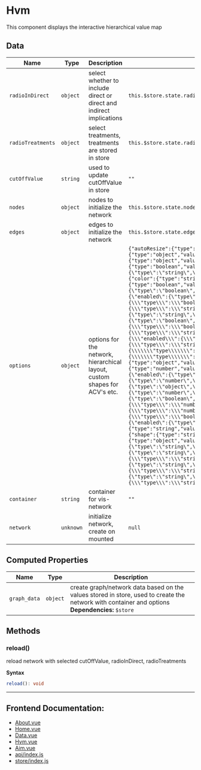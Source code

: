 # Hvm

This component displays the interactive hierarchical value map

## Data

| Name              | Type      | Description                                                                | Initial value                                                                                                                                                                                                                                                                                                                                                                                                                                                                                                                                                                                                                                                                                                                                                                                                                                                                                                                                                                                                                                                                                                                                                                                                                                                                                                                                                                                                                                                                                                                                                                                                                                                                                                                                                                                                                                                                                                                                                                                                                                                                                                                                                                                                                                                                                                                                                                                                                                                                                                                                                                                                                                                                                                                                                                                                                                                                                                                                                                                                                                                                                                                                                                                                                                                                                                                                                                                                                                                                                                                                                                                                                                                                                                                                                                                                                                                                                                                                                                                                                                                                                                                                                                                                                                                                                                                                                                                                                                                                                                                                                                                                                                                                                                                                                                                                                                                                                                                                                                                                                                                                                                                                                                                                                                                                                                                                                                                                                                                                                                                                                                                                                                                                                                                                                                                                                                                                                                                                                                                                      |
| ----------------- | --------- | -------------------------------------------------------------------------- | ------------------------------------------------------------------------------------------------------------------------------------------------------------------------------------------------------------------------------------------------------------------------------------------------------------------------------------------------------------------------------------------------------------------------------------------------------------------------------------------------------------------------------------------------------------------------------------------------------------------------------------------------------------------------------------------------------------------------------------------------------------------------------------------------------------------------------------------------------------------------------------------------------------------------------------------------------------------------------------------------------------------------------------------------------------------------------------------------------------------------------------------------------------------------------------------------------------------------------------------------------------------------------------------------------------------------------------------------------------------------------------------------------------------------------------------------------------------------------------------------------------------------------------------------------------------------------------------------------------------------------------------------------------------------------------------------------------------------------------------------------------------------------------------------------------------------------------------------------------------------------------------------------------------------------------------------------------------------------------------------------------------------------------------------------------------------------------------------------------------------------------------------------------------------------------------------------------------------------------------------------------------------------------------------------------------------------------------------------------------------------------------------------------------------------------------------------------------------------------------------------------------------------------------------------------------------------------------------------------------------------------------------------------------------------------------------------------------------------------------------------------------------------------------------------------------------------------------------------------------------------------------------------------------------------------------------------------------------------------------------------------------------------------------------------------------------------------------------------------------------------------------------------------------------------------------------------------------------------------------------------------------------------------------------------------------------------------------------------------------------------------------------------------------------------------------------------------------------------------------------------------------------------------------------------------------------------------------------------------------------------------------------------------------------------------------------------------------------------------------------------------------------------------------------------------------------------------------------------------------------------------------------------------------------------------------------------------------------------------------------------------------------------------------------------------------------------------------------------------------------------------------------------------------------------------------------------------------------------------------------------------------------------------------------------------------------------------------------------------------------------------------------------------------------------------------------------------------------------------------------------------------------------------------------------------------------------------------------------------------------------------------------------------------------------------------------------------------------------------------------------------------------------------------------------------------------------------------------------------------------------------------------------------------------------------------------------------------------------------------------------------------------------------------------------------------------------------------------------------------------------------------------------------------------------------------------------------------------------------------------------------------------------------------------------------------------------------------------------------------------------------------------------------------------------------------------------------------------------------------------------------------------------------------------------------------------------------------------------------------------------------------------------------------------------------------------------------------------------------------------------------------------------------------------------------------------------------------------------------------------------------------------------------------------------------------------------------------------------------------------------------------ |
| `radioInDirect`   | `object`  | select whether to include direct or direct and indirect implications       | `this.$store.state.radioInDirect`                                                                                                                                                                                                                                                                                                                                                                                                                                                                                                                                                                                                                                                                                                                                                                                                                                                                                                                                                                                                                                                                                                                                                                                                                                                                                                                                                                                                                                                                                                                                                                                                                                                                                                                                                                                                                                                                                                                                                                                                                                                                                                                                                                                                                                                                                                                                                                                                                                                                                                                                                                                                                                                                                                                                                                                                                                                                                                                                                                                                                                                                                                                                                                                                                                                                                                                                                                                                                                                                                                                                                                                                                                                                                                                                                                                                                                                                                                                                                                                                                                                                                                                                                                                                                                                                                                                                                                                                                                                                                                                                                                                                                                                                                                                                                                                                                                                                                                                                                                                                                                                                                                                                                                                                                                                                                                                                                                                                                                                                                                                                                                                                                                                                                                                                                                                                                                                                                                                                                                                  |
| `radioTreatments` | `object`  | select treatments, treatments are stored in store                          | `this.$store.state.radioTreatments`                                                                                                                                                                                                                                                                                                                                                                                                                                                                                                                                                                                                                                                                                                                                                                                                                                                                                                                                                                                                                                                                                                                                                                                                                                                                                                                                                                                                                                                                                                                                                                                                                                                                                                                                                                                                                                                                                                                                                                                                                                                                                                                                                                                                                                                                                                                                                                                                                                                                                                                                                                                                                                                                                                                                                                                                                                                                                                                                                                                                                                                                                                                                                                                                                                                                                                                                                                                                                                                                                                                                                                                                                                                                                                                                                                                                                                                                                                                                                                                                                                                                                                                                                                                                                                                                                                                                                                                                                                                                                                                                                                                                                                                                                                                                                                                                                                                                                                                                                                                                                                                                                                                                                                                                                                                                                                                                                                                                                                                                                                                                                                                                                                                                                                                                                                                                                                                                                                                                                                                |
| `cutOffValue`     | `string`  | used to update cutOffValue in store                                        | `""`                                                                                                                                                                                                                                                                                                                                                                                                                                                                                                                                                                                                                                                                                                                                                                                                                                                                                                                                                                                                                                                                                                                                                                                                                                                                                                                                                                                                                                                                                                                                                                                                                                                                                                                                                                                                                                                                                                                                                                                                                                                                                                                                                                                                                                                                                                                                                                                                                                                                                                                                                                                                                                                                                                                                                                                                                                                                                                                                                                                                                                                                                                                                                                                                                                                                                                                                                                                                                                                                                                                                                                                                                                                                                                                                                                                                                                                                                                                                                                                                                                                                                                                                                                                                                                                                                                                                                                                                                                                                                                                                                                                                                                                                                                                                                                                                                                                                                                                                                                                                                                                                                                                                                                                                                                                                                                                                                                                                                                                                                                                                                                                                                                                                                                                                                                                                                                                                                                                                                                                                               |
| `nodes`           | `object`  | nodes to initialize the network                                            | `this.$store.state.nodes`                                                                                                                                                                                                                                                                                                                                                                                                                                                                                                                                                                                                                                                                                                                                                                                                                                                                                                                                                                                                                                                                                                                                                                                                                                                                                                                                                                                                                                                                                                                                                                                                                                                                                                                                                                                                                                                                                                                                                                                                                                                                                                                                                                                                                                                                                                                                                                                                                                                                                                                                                                                                                                                                                                                                                                                                                                                                                                                                                                                                                                                                                                                                                                                                                                                                                                                                                                                                                                                                                                                                                                                                                                                                                                                                                                                                                                                                                                                                                                                                                                                                                                                                                                                                                                                                                                                                                                                                                                                                                                                                                                                                                                                                                                                                                                                                                                                                                                                                                                                                                                                                                                                                                                                                                                                                                                                                                                                                                                                                                                                                                                                                                                                                                                                                                                                                                                                                                                                                                                                          |
| `edges`           | `object`  | edges to initialize the network                                            | `this.$store.state.edges`                                                                                                                                                                                                                                                                                                                                                                                                                                                                                                                                                                                                                                                                                                                                                                                                                                                                                                                                                                                                                                                                                                                                                                                                                                                                                                                                                                                                                                                                                                                                                                                                                                                                                                                                                                                                                                                                                                                                                                                                                                                                                                                                                                                                                                                                                                                                                                                                                                                                                                                                                                                                                                                                                                                                                                                                                                                                                                                                                                                                                                                                                                                                                                                                                                                                                                                                                                                                                                                                                                                                                                                                                                                                                                                                                                                                                                                                                                                                                                                                                                                                                                                                                                                                                                                                                                                                                                                                                                                                                                                                                                                                                                                                                                                                                                                                                                                                                                                                                                                                                                                                                                                                                                                                                                                                                                                                                                                                                                                                                                                                                                                                                                                                                                                                                                                                                                                                                                                                                                                          |
| `options`         | `object`  | options for the network, hierarchical layout, custom shapes for ACV's etc. | `{"autoResize":{"type":"boolean","value":true,"raw":"true"},"height":{"type":"string","value":"100%","raw":"\"100%\""},"width":{"type":"string","value":"100%","raw":"\"100%\""},"nodes":{"type":"object","value":{"borderWidth":{"type":"number","value":4,"raw":"4"}},"raw":"{\"borderWidth\":{\"type\":\"number\",\"value\":4,\"raw\":\"4\"}}"},"configure":{"type":"object","value":{"enabled":{"type":"boolean","value":false,"raw":"false"},"filter":{"type":"string","value":"nodes,edges","raw":"\"nodes,edges\""},"showButton":{"type":"boolean","value":true,"raw":"true"}},"raw":"{\"enabled\":{\"type\":\"boolean\",\"value\":false,\"raw\":\"false\"},\"filter\":{\"type\":\"string\",\"value\":\"nodes,edges\",\"raw\":\"\\\"nodes,edges\\\"\"},\"showButton\":{\"type\":\"boolean\",\"value\":true,\"raw\":\"true\"}}"},"edges":{"type":"object","value":{"color":{"type":"string","value":"lightgray","raw":"\"lightgray\""},"arrows":{"type":"object","value":{"to":{"type":"object","value":{"enabled":{"type":"boolean","value":true,"raw":"true"},"type":{"type":"string","value":"arrow","raw":"\"arrow\""}},"raw":"{\"enabled\":{\"type\":\"boolean\",\"value\":true,\"raw\":\"true\"},\"type\":{\"type\":\"string\",\"value\":\"arrow\",\"raw\":\"\\\"arrow\\\"\"}}"}},"raw":"{\"to\":{\"type\":\"object\",\"value\":{\"enabled\":{\"type\":\"boolean\",\"value\":true,\"raw\":\"true\"},\"type\":{\"type\":\"string\",\"value\":\"arrow\",\"raw\":\"\\\"arrow\\\"\"}},\"raw\":\"{\\\"enabled\\\":{\\\"type\\\":\\\"boolean\\\",\\\"value\\\":true,\\\"raw\\\":\\\"true\\\"},\\\"type\\\":{\\\"type\\\":\\\"string\\\",\\\"value\\\":\\\"arrow\\\",\\\"raw\\\":\\\"\\\\\\\"arrow\\\\\\\"\\\"}}\"}}"}},"raw":"{\"color\":{\"type\":\"string\",\"value\":\"lightgray\",\"raw\":\"\\\"lightgray\\\"\"},\"arrows\":{\"type\":\"object\",\"value\":{\"to\":{\"type\":\"object\",\"value\":{\"enabled\":{\"type\":\"boolean\",\"value\":true,\"raw\":\"true\"},\"type\":{\"type\":\"string\",\"value\":\"arrow\",\"raw\":\"\\\"arrow\\\"\"}},\"raw\":\"{\\\"enabled\\\":{\\\"type\\\":\\\"boolean\\\",\\\"value\\\":true,\\\"raw\\\":\\\"true\\\"},\\\"type\\\":{\\\"type\\\":\\\"string\\\",\\\"value\\\":\\\"arrow\\\",\\\"raw\\\":\\\"\\\\\\\"arrow\\\\\\\"\\\"}}\"}},\"raw\":\"{\\\"to\\\":{\\\"type\\\":\\\"object\\\",\\\"value\\\":{\\\"enabled\\\":{\\\"type\\\":\\\"boolean\\\",\\\"value\\\":true,\\\"raw\\\":\\\"true\\\"},\\\"type\\\":{\\\"type\\\":\\\"string\\\",\\\"value\\\":\\\"arrow\\\",\\\"raw\\\":\\\"\\\\\\\"arrow\\\\\\\"\\\"}},\\\"raw\\\":\\\"{\\\\\\\"enabled\\\\\\\":{\\\\\\\"type\\\\\\\":\\\\\\\"boolean\\\\\\\",\\\\\\\"value\\\\\\\":true,\\\\\\\"raw\\\\\\\":\\\\\\\"true\\\\\\\"},\\\\\\\"type\\\\\\\":{\\\\\\\"type\\\\\\\":\\\\\\\"string\\\\\\\",\\\\\\\"value\\\\\\\":\\\\\\\"arrow\\\\\\\",\\\\\\\"raw\\\\\\\":\\\\\\\"\\\\\\\\\\\\\\\"arrow\\\\\\\\\\\\\\\"\\\\\\\"}}\\\"}}\"}}"},"layout":{"type":"object","value":{"hierarchical":{"type":"object","value":{"enabled":{"type":"boolean","value":true,"raw":"true"},"levelSeparation":{"type":"number","value":250,"raw":"250"},"nodeSpacing":{"type":"number","value":300,"raw":"300"},"parentCentralization":{"type":"boolean","value":true,"raw":"true"}},"raw":"{\"enabled\":{\"type\":\"boolean\",\"value\":true,\"raw\":\"true\"},\"levelSeparation\":{\"type\":\"number\",\"value\":250,\"raw\":\"250\"},\"nodeSpacing\":{\"type\":\"number\",\"value\":300,\"raw\":\"300\"},\"parentCentralization\":{\"type\":\"boolean\",\"value\":true,\"raw\":\"true\"}}"}},"raw":"{\"hierarchical\":{\"type\":\"object\",\"value\":{\"enabled\":{\"type\":\"boolean\",\"value\":true,\"raw\":\"true\"},\"levelSeparation\":{\"type\":\"number\",\"value\":250,\"raw\":\"250\"},\"nodeSpacing\":{\"type\":\"number\",\"value\":300,\"raw\":\"300\"},\"parentCentralization\":{\"type\":\"boolean\",\"value\":true,\"raw\":\"true\"}},\"raw\":\"{\\\"enabled\\\":{\\\"type\\\":\\\"boolean\\\",\\\"value\\\":true,\\\"raw\\\":\\\"true\\\"},\\\"levelSeparation\\\":{\\\"type\\\":\\\"number\\\",\\\"value\\\":250,\\\"raw\\\":\\\"250\\\"},\\\"nodeSpacing\\\":{\\\"type\\\":\\\"number\\\",\\\"value\\\":300,\\\"raw\\\":\\\"300\\\"},\\\"parentCentralization\\\":{\\\"type\\\":\\\"boolean\\\",\\\"value\\\":true,\\\"raw\\\":\\\"true\\\"}}\"}}"},"physics":{"type":"object","value":{"enabled":{"type":"boolean","value":false,"raw":"false"}},"raw":"{\"enabled\":{\"type\":\"boolean\",\"value\":false,\"raw\":\"false\"}}"},"groups":{"type":"object","value":{"values":{"type":"object","value":{"shape":{"type":"string","value":"circle","raw":"\"circle\""}},"raw":"{\"shape\":{\"type\":\"string\",\"value\":\"circle\",\"raw\":\"\\\"circle\\\"\"}}"},"consequences":{"type":"object","value":{"shape":{"type":"string","value":"triangle","raw":"\"triangle\""}},"raw":"{\"shape\":{\"type\":\"string\",\"value\":\"triangle\",\"raw\":\"\\\"triangle\\\"\"}}"},"attributes":{"type":"object","value":{"shape":{"type":"string","value":"square","raw":"\"square\""}},"raw":"{\"shape\":{\"type\":\"string\",\"value\":\"square\",\"raw\":\"\\\"square\\\"\"}}"}},"raw":"{\"values\":{\"type\":\"object\",\"value\":{\"shape\":{\"type\":\"string\",\"value\":\"circle\",\"raw\":\"\\\"circle\\\"\"}},\"raw\":\"{\\\"shape\\\":{\\\"type\\\":\\\"string\\\",\\\"value\\\":\\\"circle\\\",\\\"raw\\\":\\\"\\\\\\\"circle\\\\\\\"\\\"}}\"},\"consequences\":{\"type\":\"object\",\"value\":{\"shape\":{\"type\":\"string\",\"value\":\"triangle\",\"raw\":\"\\\"triangle\\\"\"}},\"raw\":\"{\\\"shape\\\":{\\\"type\\\":\\\"string\\\",\\\"value\\\":\\\"triangle\\\",\\\"raw\\\":\\\"\\\\\\\"triangle\\\\\\\"\\\"}}\"},\"attributes\":{\"type\":\"object\",\"value\":{\"shape\":{\"type\":\"string\",\"value\":\"square\",\"raw\":\"\\\"square\\\"\"}},\"raw\":\"{\\\"shape\\\":{\\\"type\\\":\\\"string\\\",\\\"value\\\":\\\"square\\\",\\\"raw\\\":\\\"\\\\\\\"square\\\\\\\"\\\"}}\"}}"}}` |
| `container`       | `string`  | container for vis-network                                                  | `""`                                                                                                                                                                                                                                                                                                                                                                                                                                                                                                                                                                                                                                                                                                                                                                                                                                                                                                                                                                                                                                                                                                                                                                                                                                                                                                                                                                                                                                                                                                                                                                                                                                                                                                                                                                                                                                                                                                                                                                                                                                                                                                                                                                                                                                                                                                                                                                                                                                                                                                                                                                                                                                                                                                                                                                                                                                                                                                                                                                                                                                                                                                                                                                                                                                                                                                                                                                                                                                                                                                                                                                                                                                                                                                                                                                                                                                                                                                                                                                                                                                                                                                                                                                                                                                                                                                                                                                                                                                                                                                                                                                                                                                                                                                                                                                                                                                                                                                                                                                                                                                                                                                                                                                                                                                                                                                                                                                                                                                                                                                                                                                                                                                                                                                                                                                                                                                                                                                                                                                                                               |
| `network`         | `unknown` | initialize network, create on mounted                                      | `null`                                                                                                                                                                                                                                                                                                                                                                                                                                                                                                                                                                                                                                                                                                                                                                                                                                                                                                                                                                                                                                                                                                                                                                                                                                                                                                                                                                                                                                                                                                                                                                                                                                                                                                                                                                                                                                                                                                                                                                                                                                                                                                                                                                                                                                                                                                                                                                                                                                                                                                                                                                                                                                                                                                                                                                                                                                                                                                                                                                                                                                                                                                                                                                                                                                                                                                                                                                                                                                                                                                                                                                                                                                                                                                                                                                                                                                                                                                                                                                                                                                                                                                                                                                                                                                                                                                                                                                                                                                                                                                                                                                                                                                                                                                                                                                                                                                                                                                                                                                                                                                                                                                                                                                                                                                                                                                                                                                                                                                                                                                                                                                                                                                                                                                                                                                                                                                                                                                                                                                                                             |

## Computed Properties

| Name         | Type     | Description                                                                                                                                         |
| ------------ | -------- | --------------------------------------------------------------------------------------------------------------------------------------------------- |
| `graph_data` | `object` | create graph/network data based on the values stored in store, used to create the network with container and options<br/>**Dependencies:** `$store` |

## Methods

### reload()

reload network with selected cutOffValue, radioInDirect, radioTreatments

**Syntax**

```typescript
reload(): void
```

-----
## Frontend Documentation: 
* [About.vue](About.md)
* [Home.vue](Home.md)
* [Data.vue](Data.md)
* [Hvm.vue](Hvm.md)
* [Aim.vue](Aim.md)
* [api/index.js](ApiIndex.md)
* [store/index.js](StoreIndex.md)